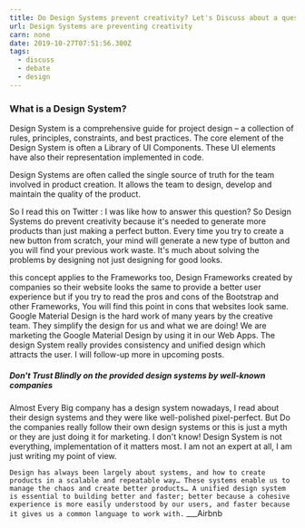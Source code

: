 ```yaml
---
title: Do Design Systems prevent creativity? Let's Discuss about a question
url: Design Systems are preventing creativity
carn: none
date: 2019-10-27T07:51:56.300Z
tags:
  - discuss
  - debate
  - design
---
```

### What is a Design System?
Design System is a comprehensive guide for project design – a collection of rules, principles, constraints, and best practices. The core element of the Design System is often a Library of UI Components. These UI elements have also their representation implemented in code.

Design Systems are often called the single source of truth for the team involved in product creation. It allows the team to design, develop and maintain the quality of the product.

So I read this on Twitter :
I was like how to answer this question? So Design Systems do prevent creativity because it's needed to generate more products than just making a perfect button. Every time you try to create a new button from scratch, your mind will generate a new type of button and you will find your previous work waste. It's much about solving the problems by designing not just designing for good looks.

this concept applies to the Frameworks too, Design Frameworks created by companies so their website looks the same to provide a better user experience but if you try to read the pros and cons of the Bootstrap and other Frameworks, You will find this point in cons that websites look same. Google Material Design is the hard work of many years by the creative team.
 They simplify the design for us and what we are doing! We are marketing the Google Material Design by using it in our Web Apps.
 The design System really provides consistency and unified design which attracts the user. I will follow-up more in upcoming posts.

##### Don't Trust Blindly on the provided design systems by well-known companies
Almost Every Big company has a design system nowadays, I read about their design systems and they were like well-polished pixel-perfect. But Do the companies really follow their own design systems or this is just a myth or they are just doing it for marketing. I don't know! Design System is not everything, implementation of it matters most. I am not an expert at all, I am just writing my point of view.

`Design has always been largely about systems, and how to create products in a scalable and repeatable way… These systems enable us to manage the chaos and create better products… A unified design system is essential to building better and faster; better because a cohesive experience is more easily understood by our users, and faster because it gives us a common language to work with.`
___Airbnb
